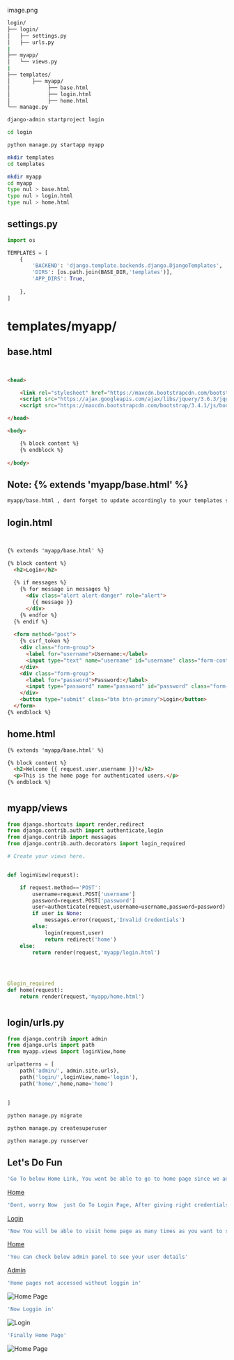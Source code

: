 image.png

```bash
login/
├── login/
│   ├── settings.py
│   ├── urls.py
|
├── myapp/
│   └── views.py
|
├── templates/
│       ├── myapp/
│            ├── base.html
│            ├── login.html
│            ├── home.html
└── manage.py

```


```bash
django-admin startproject login
```
```bash
cd login
```
```bash
python manage.py startapp myapp
```

```bash
mkdir templates
cd templates
```
```bash
mkdir myapp
cd myapp
type nul > base.html
type nul > login.html
type nul > home.html

```
## settings.py
```python 
import os

TEMPLATES = [
    {
        'BACKEND': 'django.template.backends.django.DjangoTemplates',
        'DIRS': [os.path.join(BASE_DIR,'templates')],
        'APP_DIRS': True,
        
    },
]

```
# templates/myapp/ 

## base.html
```html


<head>

    <link rel="stylesheet" href="https://maxcdn.bootstrapcdn.com/bootstrap/3.4.1/css/bootstrap.min.css">
    <script src="https://ajax.googleapis.com/ajax/libs/jquery/3.6.3/jquery.min.js"></script>
    <script src="https://maxcdn.bootstrapcdn.com/bootstrap/3.4.1/js/bootstrap.min.js"></script>

</head>

<body>

    {% block content %}
    {% endblock %}
    
</body>

```

## Note: {% extends 'myapp/base.html' %}
```bash
myapp/base.html , dont forget to update accordingly to your templates structure, I have added accordingly to mine
````


## login.html
```html


{% extends 'myapp/base.html' %}

{% block content %}
  <h2>Login</h2>
  
  {% if messages %}
    {% for message in messages %}
      <div class="alert alert-danger" role="alert">
        {{ message }}
      </div>
    {% endfor %}
  {% endif %}
  
  <form method="post">
    {% csrf_token %}
    <div class="form-group">
      <label for="username">Username:</label>
      <input type="text" name="username" id="username" class="form-control">
    </div>
    <div class="form-group">
      <label for="password">Password:</label>
      <input type="password" name="password" id="password" class="form-control">
    </div>
    <button type="submit" class="btn btn-primary">Login</button>
  </form>
{% endblock %}


```

## home.html
```html
{% extends 'myapp/base.html' %}

{% block content %}
  <h2>Welcome {{ request.user.username }}!</h2>
  <p>This is the home page for authenticated users.</p>
{% endblock %}


```

#

## myapp/views
```python
from django.shortcuts import render,redirect
from django.contrib.auth import authenticate,login
from django.contrib import messages
from django.contrib.auth.decorators import login_required

# Create your views here.


def loginView(request):

    if request.method=='POST':
        username=request.POST['username']
        password=request.POST['password']
        user=authenticate(request,username=username,password=password)
        if user is None:
            messages.error(request,'Invalid Credentials')
        else:
            login(request,user)
            return redirect('home')
    else:
        return render(request,'myapp/login.html')
            



@login_required
def home(request):
    return render(request,'myapp/home.html')
```

#
## login/urls.py
```python
from django.contrib import admin
from django.urls import path
from myapp.views import loginView,home

urlpatterns = [
    path('admin/', admin.site.urls),
    path('login/',loginView,name='login'),
    path('home/',home,name='home')
    
    
]

```

```bash
python manage.py migrate
```
```bash
python manage.py createsuperuser
```
```bash
python manage.py runserver
```

## Let's Do Fun
```bash
'Go To below Home Link, You wont be able to go to home page since we added login_required'
```
[Home](http://localhost:8000/home)

```bash
'Dont, worry Now  just Go To Login Page, After giving right credentials you will redirect to Home page'
```
[Login](http://localhost:8000/login)

```bash
'Now You will be able to visit home page as many times as you want to since already logged in'
```
[Home](http://localhost:8000/home)

```bash
'You can check below admin panel to see your user details'
```

[Admin](http://localhost:8000/admin)


```bash
'Home pages not accessed without loggin in'
```
![Home Page](https://user-images.githubusercontent.com/34247973/228175625-fcc53975-15ca-44c4-818a-30f478737105.png)

```bash
'Now Loggin in'
```
![Login](https://user-images.githubusercontent.com/34247973/228175905-7c658691-c147-4634-ad3e-963170c05c5e.png)


```bash
'Finally Home Page'
```
![Home Page](https://user-images.githubusercontent.com/34247973/228176354-f58f9ad3-a771-41cb-8a6b-4795f55c91ec.png)



